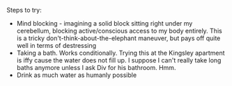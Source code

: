 Steps to try:
- Mind blocking - imagining a solid block sitting right under my cerebellum, blocking active/conscious access to my body entirely. This is a tricky don't-think-about-the-elephant maneuver, but pays off quite well in terms of destressing
- Taking a bath. Works conditionally. Trying this at the Kingsley apartment is iffy cause the water does not fill up. I suppose I can't really take long baths anymore unless I ask Div for his bathroom. Hmm.
- Drink as much water as humanly possible

